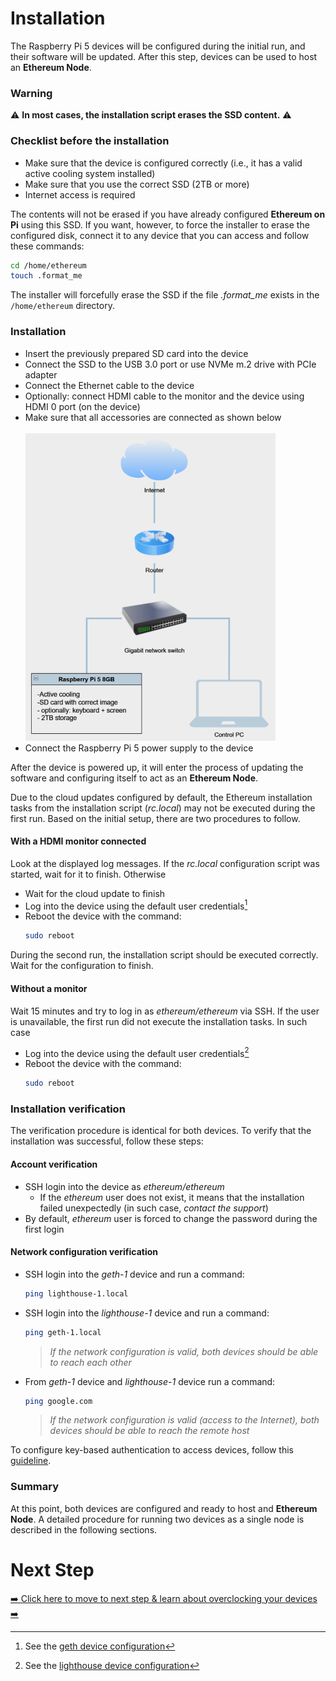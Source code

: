 # Installation
The Raspberry Pi 5 devices will be configured during the initial run, and their software will be updated. 
After this step, devices can be used to host an **Ethereum Node**.


### Warning
⚠️ **In most cases, the installation script erases the SSD content.** ⚠️


### Checklist before the installation
- Make sure that the device is configured correctly (i.e., it has a valid active cooling system installed)
- Make sure that you use the correct SSD (2TB or more)
- Internet access is required

The contents will not be erased if you have already configured **Ethereum on Pi** using this SSD. If you want, however, to force the installer to erase the configured disk, connect it to any device that you can access and follow these commands:
```bash
cd /home/ethereum
touch .format_me
```
The installer will forcefully erase the SSD if the file _.format\_me_ exists in the `/home/ethereum` directory.

### Installation
- Insert the previously prepared SD card into the device
- Connect the SSD to the USB 3.0 port or use NVMe m.2 drive with PCIe adapter
- Connect the Ethernet cable to the device
- Optionally: connect HDMI cable to the monitor and the device using HDMI 0 port (on the device)
- Make sure that all accessories are connected as shown below
\
\
![device setup](./img-rpi5-connection-diagram-1.png)
- Connect the Raspberry Pi 5 power supply to the device

After the device is powered up, it will enter the process of updating the software and configuring itself to act as an **Ethereum Node**.

Due to the cloud updates configured by default, the Ethereum installation tasks from the installation script (_rc.local_) may not be executed during the first run. Based on the initial setup, there are two procedures to follow.

#### With a HDMI monitor connected
Look at the displayed log messages. If the _rc.local_ configuration script was started, wait for it to finish. Otherwise
- Wait for the cloud update to finish
- Log into the device using the default user credentials[^1]
- Reboot the device with the command:
  ```bash
  sudo reboot
  ```
[^1]: See the [geth device configuration](./3-raspberry-pi-images.md#1-geth)

During the second run, the installation script should be executed correctly. Wait for the configuration to finish.

#### Without a monitor
Wait 15 minutes and try to log in as _ethereum/ethereum_ via SSH. If the user is unavailable, the first run did not execute the installation tasks. In such case
- Log into the device using the default user credentials[^2]
- Reboot the device with the command:
  ```bash
  sudo reboot
  ```
[^2]: See the [lighthouse device configuration](./3-raspberry-pi-images.md#1-lighthouse)

### Installation verification
The verification procedure is identical for both devices. To verify that the installation was successful, follow these steps:

#### Account verification
- SSH login into the device as _ethereum/ethereum_
  - If the _ethereum_ user does not exist, it means that the installation failed unexpectedly (in such case, _contact the support_)
- By default, _ethereum_ user is forced to change the password during the first login

#### Network configuration verification
- SSH login into the _geth-1_ device and run a command:
  ```bash
  ping lighthouse-1.local
  ```
- SSH login into the _lighthouse-1_ device and run a command:
  ```bash
  ping geth-1.local
  ```
  > _If the network configuration is valid, both devices should be able to reach each other_
- From _geth-1_ device and _lighthouse-1_ device run a command:
  ```bash
  ping google.com
  ```
  > _If the network configuration is valid (access to the Internet), both devices should be able to reach the remote host_

To configure key-based authentication to access devices, follow this [guideline](./4a-ssh-key-based-authentication.md).

### Summary
At this point, both devices are configured and ready to host and **Ethereum Node**. A detailed procedure for running two devices as a single node is described in the following sections.

# Next Step

[➡️ Click here to move to next step & learn about overclocking your devices ➡️](./5-overclocking.md)

